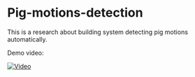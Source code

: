 # Pig-motions-detection
This is a research about building system detecting pig motions automatically.

Demo video:

[![Video](https://img.youtube.com/vi/-uHIx0skeCs/0.jpg)](https://www.youtube.com/watch?v=-uHIx0skeCs)


